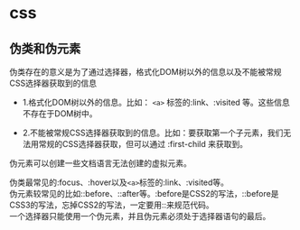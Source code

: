 # css

## 伪类和伪元素

伪类存在的意义是为了通过选择器，格式化DOM树以外的信息以及不能被常规CSS选择器获取到的信息

- 1.格式化DOM树以外的信息。比如： `<a>` 标签的:link、:visited 等。这些信息不存在于DOM树中。

- 2.不能被常规CSS选择器获取到的信息。比如：要获取第一个子元素，我们无法用常规的CSS选择器获取，但可以通过 :first-child 来获取到。

伪元素可以创建一些文档语言无法创建的虚拟元素。

伪类最常见的:focus、:hover以及`<a>`标签的:link、:visited等。  
伪元素较常见的比如::before、::after等。:before是CSS2的写法，::before是CSS3的写法，忘掉CSS2的写法，一定要用::来规范代码。  
一个选择器只能使用一个伪元素，并且伪元素必须处于选择器语句的最后。
